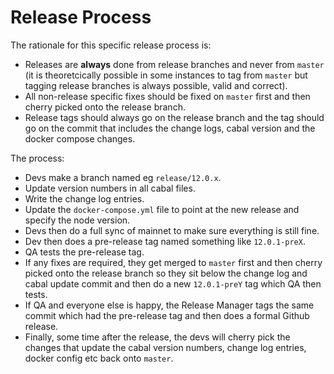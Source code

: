 # Release Process

The rationale for this specific release process is:

* Releases are **always** done from release branches and never from `master` (it is theoretcically
  possible in some instances to tag from `master` but tagging release branches is always
  possible, valid and correct).
* All non-release specific fixes should be fixed on `master` first and then cherry picked onto the
  release branch.
* Release tags should always go on the release branch and the tag should go on the commit that
  includes the change logs, cabal version and the docker compose changes.

The process:

* Devs make a branch named eg `release/12.0.x`.
* Update version numbers in all cabal files.
* Write the change log entries.
* Update the `docker-compose.yml` file to point at the new release and specify the node version.
* Devs then do a full sync of mainnet to make sure everything is still fine.
* Dev then does a pre-release tag named something like `12.0.1-preX`.
* QA tests the pre-release tag.
* If any fixes are required, they get merged to `master` first and then cherry picked onto the
  release branch so they sit below the change log and cabal update commit and then do a new
  `12.0.1-preY` tag which QA then tests.
* If QA and everyone else is happy, the Release Manager tags the same commit which had the
  pre-release tag and then does a formal Github release.
* Finally, some time after the release, the devs will cherry pick the changes that update the cabal
  version numbers, change log entries, docker config etc back onto `master`.
